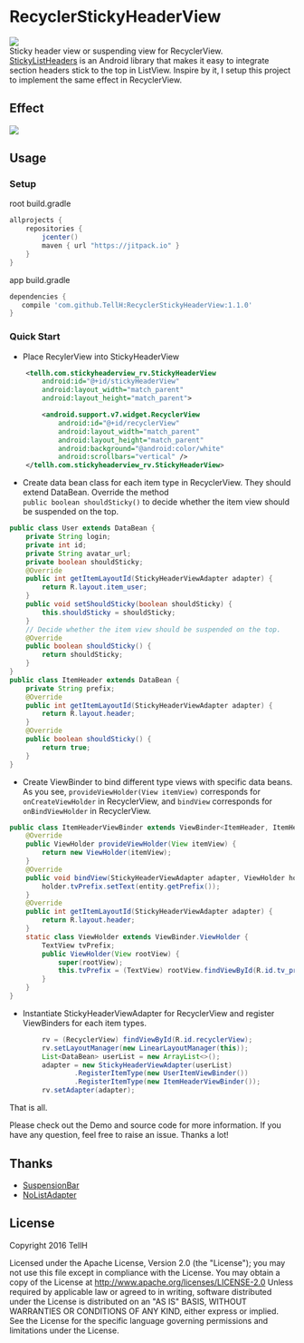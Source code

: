 # RecyclerStickyHeaderView
[![](https://jitpack.io/v/TellH/RecyclerStickyHeaderView.svg)](https://jitpack.io/#TellH/RecyclerStickyHeaderView)<br>
Sticky header view or suspending view for RecyclerView.<br>
[StickyListHeaders](https://github.com/emilsjolander/StickyListHeaders)  is an Android library that makes it easy to integrate section headers
 stick to the top in ListView. Inspire by it, I setup this project to implement the same effect in RecyclerView.
## Effect
![](https://raw.githubusercontent.com/TellH/RecyclerStickyHeaderView/master/raw/effect.gif)

## Usage

### Setup
root build.gradle
```groovy
allprojects {
    repositories {
        jcenter()
        maven { url "https://jitpack.io" }
    }
}
```
app build.gradle
```groovy
dependencies {
   compile 'com.github.TellH:RecyclerStickyHeaderView:1.1.0'
}
```

### Quick Start

- Place RecylerView into StickyHeaderView
``` xml
    <tellh.com.stickyheaderview_rv.StickyHeaderView
        android:id="@+id/stickyHeaderView"
        android:layout_width="match_parent"
        android:layout_height="match_parent">

        <android.support.v7.widget.RecyclerView
            android:id="@+id/recyclerView"
            android:layout_width="match_parent"
            android:layout_height="match_parent"
            android:background="@android:color/white"
            android:scrollbars="vertical" />
    </tellh.com.stickyheaderview_rv.StickyHeaderView>

```

- Create data bean class for each item type in RecyclerView. They should extend DataBean. Override the method <br>
`public boolean shouldSticky()` to decide whether the item view should be suspended on the top.
``` java
public class User extends DataBean {
    private String login;
    private int id;
    private String avatar_url;
    private boolean shouldSticky;
    @Override
    public int getItemLayoutId(StickyHeaderViewAdapter adapter) {
        return R.layout.item_user;
    }
    public void setShouldSticky(boolean shouldSticky) {
        this.shouldSticky = shouldSticky;
    }
    // Decide whether the item view should be suspended on the top.
    @Override
    public boolean shouldSticky() {
        return shouldSticky;
    }
}
public class ItemHeader extends DataBean {
    private String prefix;
    @Override
    public int getItemLayoutId(StickyHeaderViewAdapter adapter) {
        return R.layout.header;
    }
    @Override
    public boolean shouldSticky() {
        return true;
    }
}
```

- Create ViewBinder to bind different type views with specific data beans.
As you see, `provideViewHolder(View itemView)` corresponds for `onCreateViewHolder` in RecyclerView, and `bindView` corresponds for `onBindViewHolder` in RecyclerView.

``` java
public class ItemHeaderViewBinder extends ViewBinder<ItemHeader, ItemHeaderViewBinder.ViewHolder> {
    @Override
    public ViewHolder provideViewHolder(View itemView) {
        return new ViewHolder(itemView);
    }
    @Override
    public void bindView(StickyHeaderViewAdapter adapter, ViewHolder holder, int position, ItemHeader entity) {
        holder.tvPrefix.setText(entity.getPrefix());
    }
    @Override
    public int getItemLayoutId(StickyHeaderViewAdapter adapter) {
        return R.layout.header;
    }
    static class ViewHolder extends ViewBinder.ViewHolder {
        TextView tvPrefix;
        public ViewHolder(View rootView) {
            super(rootView);
            this.tvPrefix = (TextView) rootView.findViewById(R.id.tv_prefix);
        }
    }
}
```

- Instantiate StickyHeaderViewAdapter for RecyclerView and register ViewBinders for each item types.
``` java
        rv = (RecyclerView) findViewById(R.id.recyclerView);
        rv.setLayoutManager(new LinearLayoutManager(this));
        List<DataBean> userList = new ArrayList<>();
        adapter = new StickyHeaderViewAdapter(userList)
                .RegisterItemType(new UserItemViewBinder())
                .RegisterItemType(new ItemHeaderViewBinder());
        rv.setAdapter(adapter);
```

That is all. 

Please check out the Demo and source code for more information. If you have any question, feel free to raise an issue. Thanks a lot!

## Thanks
- [SuspensionBar](https://github.com/wuapnjie/SuspensionBar)
- [NoListAdapter](https://github.com/TellH/NoListAdapter)

## License
   Copyright 2016 TellH
   
   Licensed under the Apache License, Version 2.0 (the "License");
   you may not use this file except in compliance with the License.
   You may obtain a copy of the License at
       http://www.apache.org/licenses/LICENSE-2.0
   Unless required by applicable law or agreed to in writing, software
   distributed under the License is distributed on an "AS IS" BASIS,
   WITHOUT WARRANTIES OR CONDITIONS OF ANY KIND, either express or implied.
   See the License for the specific language governing permissions and
   limitations under the License.



